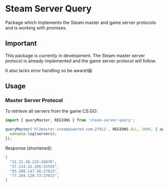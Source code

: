 # Steam Server Query
Package which implements the Steam master and game server protocols and is working with promises.

## Important
This package is currently in development. The Steam master server protocol is already implemented and the game server protocol will follow.

It also lacks error handling so be aware!😱

## Usage
### Master Server Protocol
To retrieve all servers from the game CS:GO:
```javascript
import { queryMaster, REGIONS } from 'steam-server-query';

queryMaster('hl2master.steampowered.com:27011', REGIONS.ALL, 1000, { appid: 730 }).then(servers => {
  console.log(servers);
});
```
Response (shortened):
```json
[
  "31.22.30.132:26070",
  "37.114.32.195:25593",
  "95.208.147.56:27015",
  "77.204.120.73:27015",
]
```
